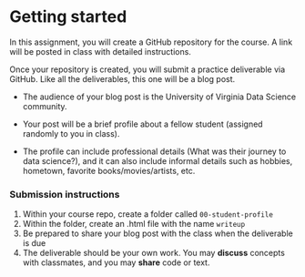 Getting started
========

In this assignment, you will create a GitHub repository for the course.  A link will be posted in class with detailed instructions.

Once your repository is created, you will submit a practice deliverable via GitHub.  Like all the deliverables, this one will be a blog post. 

-   The audience of your blog post is the University of Virginia Data Science community.

-   Your post will be a brief profile about a fellow student (assigned randomly to you in class).

-   The profile can include professional details (What was their journey to data science?), and it can also include informal details such as hobbies, hometown, favorite books/movies/artists, etc. 

### Submission instructions

1.  Within your course repo, create a folder called `00-student-profile`
1.  Within the folder, create an .html file with the name
    `writeup`
1.  Be prepared to share your blog post with the class when the
    deliverable is due
1.  The deliverable should be your own work.  You may **discuss**
    concepts with classmates, and you may **share** code or text.
